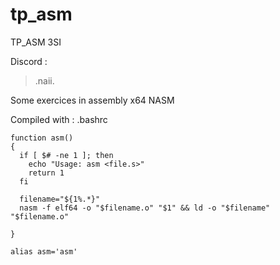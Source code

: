# tp_asm
TP_ASM 3SI

Discord : 
> .naii.

Some exercices in assembly x64 NASM

Compiled with : 
.bashrc
```
function asm()
{
  if [ $# -ne 1 ]; then
    echo "Usage: asm <file.s>"
    return 1
  fi

  filename="${1%.*}"
  nasm -f elf64 -o "$filename.o" "$1" && ld -o "$filename" "$filename.o" 

}

alias asm='asm'
```
